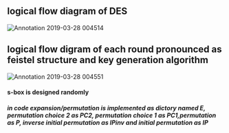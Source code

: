 ## logical flow diagram of DES

![Annotation 2019-03-28 004514](https://user-images.githubusercontent.com/31388347/55675272-d3722280-58dd-11e9-8c56-d7fcf2a35a36.png)


## logical flow digram of each round pronounced as feistel structure and key generation algorithm
![Annotation 2019-03-28 004551](https://user-images.githubusercontent.com/31388347/55675300-32d03280-58de-11e9-867b-04b92b84e4fa.png)

#### s-box is designed randomly 
##### in code expansion/permutation is implemented as dictory named E, permutation choice 2 as PC2, permutation choice 1 as PC1,permutation as P, inverse initial permutation as IPinv and initial permutation as IP 
